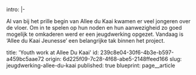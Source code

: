 intro: |-
  <p>Al van bij het prille begin van Allee du Kaai kwamen er veel jongeren over de vloer. Om in te spelen op hun noden en hun aanwezigheid zo goed mogelijk te omkaderen werd er een jeugdwerking opgezet. Vandaag is ‘Allee du Kaai Jeunesse’ een belangrijke tak binnen het project.
  </p>
title: 'Youth work at Allee Du Kaai'
id: 239c8e04-30f6-4b3e-b597-a459bc5aae72
origin: 6d225f09-7c28-4f68-abe5-2148ffeed166
slug: jeugdwerking-allee-du-kaai
published: true
blueprint: page__article
